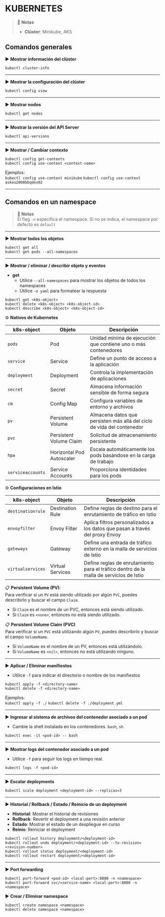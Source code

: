 # KUBERNETES

> 📌 **Notas**
> - **Clúster**: Minikube, AKS

## Comandos generales

▶️ **Mostrar información del clúster**
```shell script 
kubectl cluster-info
```

----

▶️ **Mostrar la configuración del clúster**
```shell script 
kubectl config view 
```

----

▶️ **Mostrar nodos**
```shell script 
kubectl get nodes 
```

----

▶️ **Mostrar la versión del API Server**
```shell script 
kubectl api-versions
```

----

▶️ **Mostrar / Cambiar contexto**
```shell script 
kubectl config get-contexts
kubectl config use-context <context-name>
```
Ejemplos:<br>
`kubectl config use-context minikube`
`kubectl config use-context askeu2008bbqdev02`

----

## Comandos en un namespace
> 📌 **Notas**
> <br>El flag `-n` especifica el namespace. Si no se indica, el namespace por defecto es `default`

----

▶️ **Mostrar todos los objetos**
```shell script 
kubectl get all
kubectl get pods --all-namespaces
```

----

▶️ **Mostrar / eliminar / describir objeto y eventos**
- **get**
  - Utilice `--all-namespaces` para mostrar los objetos de todos los namespaces
  - Utilice `-o yaml` para formatear la respuesta 
```shell script 
kubectl get <k8s-object>
kubectl delete <k8s-object> <k8s-object-id>
kubectl describe <k8s-object> <k8s-object-id>
```
⚙️ **Nativos de Kubernetes**

| k8s-object        | Objeto                    | Descripción                                                            |
|-------------------|---------------------------|------------------------------------------------------------------------|
| `pods`            | Pod                       | Unidad mínima de ejecución que contiene uno o más contenedores         |
| `service`         | Service                   | Define un punto de acceso a la aplicación                              |
| `deployment`      | Deployment                | Controla la implementación de aplicaciones                             |
| `secret`          | Secret                    | Almacena información sensible de forma segura                          |
| `cm`              | Config Map                | Configura variables de entorno y archivos                              |
| `pv`              | Persistent Volume         | Almacena datos que persisten más allá del ciclo de vida del contenedor |
| `pvc`             | Persistent Volume Claim   | Solicitud de almacenamiento persistente                                |
| `hpa`             | Horizontal Pod Autoscaler | Escala automáticamente los pods basándose en la carga de trabajo       |
| `serviceaccounts` | Service Accounts          | Proporciona identidades para los pods                                  |

⚙️ **Configuraciones en Istio**

| k8s-object        | Objeto           | Descripción                                                                            |
|-------------------|------------------|----------------------------------------------------------------------------------------|
| `destinationrule` | Destination Rule | Define reglas de destino para el enrutamiento de tráfico en Istio                      |
| `envoyfilter`     | Envoy Filter     | Aplica filtros personalizados a los datos que pasan a través del proxy Envoy           |
| `gateways`        | Gateway          | Define una entrada de tráfico externo en la malla de servicios de Istio                |
| `virtualservices` | Virtual Services | Define reglas de enrutamiento para el tráfico dentro de la malla de servicios de Istio |

📋 **Persistent Volume (PV)**:
<br>Para verificar si un `PV` está siendo utilizado por algún `PVC`, puedes describirlo y buscar el campo `Claim`.
- Si `Claim` es el nombre de un PVC, entonces está siendo utilizado.
- Si `Claim` es `<none>`, entonces no está siendo utilizado.

📋 **Persistent Volume Claim (PVC)**
<br> Para verificar si un `PVC` está utilizando algún `PV`, puedes describirlo y buscar el campo `VolumeName`.
- Si `VolumeName` es el nombre de un PV, entonces está utilizándolo.
- Si `VolumeName` es `<nil>`, entonces no está utilizando ninguno.

----

▶️ **Aplicar / Eliminar manifiestos**
- Utilice `-f` para indicar el directorio o nombre de los manifiestos
```shell script 
kubectl apply -f <directory-name>
kubectl delete -f <directory-name>
```
Ejemplos: <br>
`kubectl apply -f ./`
`kubectl delete -f ./deployment.yml`

----

▶️ **Ingresar al sistema de archivos del contenedor asociado a un pod**
- Cambie la shell instalada en los contenedores. `bash`, `sh`
```shell script 
kubectl exec -it <pod-id> -- bash
```

----

▶️ **Mostrar logs del contenedor asociado a un pod**
- Utilice `-f` para seguir los logs en tiempo real. 
```shell script 
kubectl logs -f <pod-id>
```

----

▶️ **Escalar deployments**
```shell script 
kubectl scale deployment <deployment-id> --replicas=3
```

----

▶️ **Historial / Rollback / Estado / Reinicio de un deployment**
- **Historial**: Mostrar el historial de revisiones
- **Rollback**: Revertir el deployment a una revisión anterior
- **Estado**: Mostrar el estado de un despliegue en curso
- **Reinio**: Reiniciar el deployment
```shell script 
kubectl rollout history deployment/<deployment-id>
kubectl rollout undo deployment/<deployment-id> --to-revision=<revision-number>
kubectl rollout status deployment/<deployment-id>
kubectl rollout restart deployment/<deployment-id>
```

----

▶️ **Port forwarding**
```shell script 
kubectl port-forward <pod-id> <local-port>:8080 -n <namespace>
kubectl port-forward svc/<service-name> <local-port>:8080 -n <namespace>
```

▶️ **Crear / Eliminar namespace**
```shell script
kubectl create namespace <namespace>
kubectl delete namespace <namespace>
```
